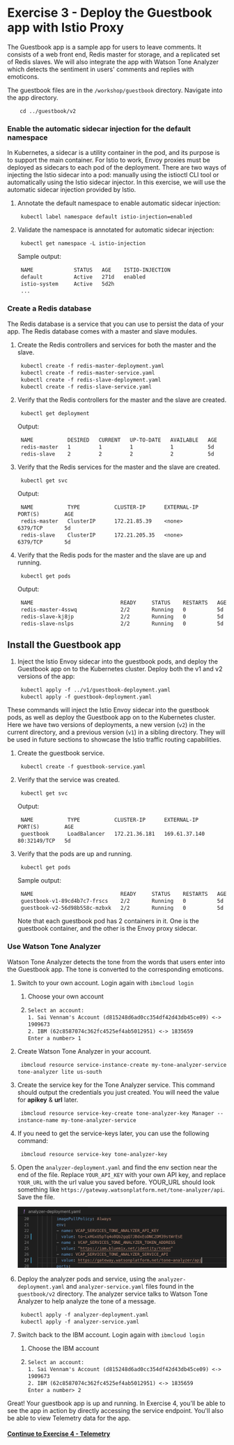 # Exercise 3 - Deploy the Guestbook app with Istio Proxy



The Guestbook app is a sample app for users to leave comments. It consists of a web front end, Redis master for storage, and a replicated set of Redis slaves. We will also integrate the app with Watson Tone Analyzer which detects the sentiment in users' comments and replies with emoticons.

The guestbook files are in the `/workshop/guestbook` directory. Navigate into the app directory.

```text
    cd ../guestbook/v2
```

### Enable the automatic sidecar injection for the default namespace

In Kubernetes, a sidecar is a utility container in the pod, and its purpose is to support the main container. For Istio to work, Envoy proxies must be deployed as sidecars to each pod of the deployment. There are two ways of injecting the Istio sidecar into a pod: manually using the istioctl CLI tool or automatically using the Istio sidecar injector. In this exercise, we will use the automatic sidecar injection provided by Istio.

1. Annotate the default namespace to enable automatic sidecar injection:

   ```text
    kubectl label namespace default istio-injection=enabled
   ```

2. Validate the namespace is annotated for automatic sidecar injection:

   ```text
    kubectl get namespace -L istio-injection
   ```

   Sample output:

   ```text
    NAME             STATUS   AGE    ISTIO-INJECTION
    default          Active   271d   enabled
    istio-system     Active   5d2h
    ...
   ```

### Create a Redis database

The Redis database is a service that you can use to persist the data of your app. The Redis database comes with a master and slave modules.

1. Create the Redis controllers and services for both the master and the slave.

   ```text
    kubectl create -f redis-master-deployment.yaml
    kubectl create -f redis-master-service.yaml
    kubectl create -f redis-slave-deployment.yaml
    kubectl create -f redis-slave-service.yaml
   ```

2. Verify that the Redis controllers for the master and the slave are created.

   ```text
    kubectl get deployment
   ```

   Output:

   ```text
    NAME           DESIRED   CURRENT   UP-TO-DATE   AVAILABLE   AGE
    redis-master   1         1         1            1           5d
    redis-slave    2         2         2            2           5d
   ```

3. Verify that the Redis services for the master and the slave are created.

   ```text
    kubectl get svc
   ```

   Output:

   ```text
    NAME           TYPE           CLUSTER-IP      EXTERNAL-IP     PORT(S)        AGE
    redis-master   ClusterIP      172.21.85.39    <none>          6379/TCP       5d
    redis-slave    ClusterIP      172.21.205.35   <none>          6379/TCP       5d
   ```

4. Verify that the Redis pods for the master and the slave are up and running.

   ```text
    kubectl get pods
   ```

   Output:

   ```text
    NAME                            READY     STATUS    RESTARTS   AGE
    redis-master-4sswq              2/2       Running   0          5d
    redis-slave-kj8jp               2/2       Running   0          5d
    redis-slave-nslps               2/2       Running   0          5d
   ```

## Install the Guestbook app

1. Inject the Istio Envoy sidecar into the guestbook pods, and deploy the Guestbook app on to the Kubernetes cluster. Deploy both the v1 and v2 versions of the app:

   ```text
    kubectl apply -f ../v1/guestbook-deployment.yaml
    kubectl apply -f guestbook-deployment.yaml
   ```

These commands will inject the Istio Envoy sidecar into the guestbook pods, as well as deploy the Guestbook app on to the Kubernetes cluster. Here we have two versions of deployments, a new version \(`v2`\) in the current directory, and a previous version \(`v1`\) in a sibling directory. They will be used in future sections to showcase the Istio traffic routing capabilities.

1. Create the guestbook service.

   ```text
    kubectl create -f guestbook-service.yaml
   ```

2. Verify that the service was created.

   ```text
    kubectl get svc
   ```

   Output:

   ```text
    NAME           TYPE           CLUSTER-IP      EXTERNAL-IP     PORT(S)        AGE
    guestbook      LoadBalancer   172.21.36.181   169.61.37.140   80:32149/TCP   5d
   ```

3. Verify that the pods are up and running.

   ```text
    kubectl get pods
   ```

   Sample output:

   ```text
    NAME                            READY     STATUS    RESTARTS   AGE
    guestbook-v1-89cd4b7c7-frscs    2/2       Running   0          5d
    guestbook-v2-56d98b558c-mzbxk   2/2       Running   0          5d
   ```

   Note that each guestbook pod has 2 containers in it. One is the guestbook container, and the other is the Envoy proxy sidecar.

### Use Watson Tone Analyzer

Watson Tone Analyzer detects the tone from the words that users enter into the Guestbook app. The tone is converted to the corresponding emoticons.

1. Switch to your own account. Login again with `ibmcloud login`
   1. Choose your own account
   2. ```text
      Select an account:
      1. Sai Vennam's Account (d815248d6ad0cc354df42d43db45ce09) <-> 1909673
      2. IBM (62c8587074c362fc4525ef4ab5012951) <-> 1835659
      Enter a number> 1
      ```
2. Create Watson Tone Analyzer in your account.

   ```text
    ibmcloud resource service-instance-create my-tone-analyzer-service tone-analyzer lite us-south
   ```

3. Create the service key for the Tone Analyzer service. This command should output the credentials you just created. You will need the value for **apikey** & **url** later.

   ```text
    ibmcloud resource service-key-create tone-analyzer-key Manager --instance-name my-tone-analyzer-service
   ```

4. If you need to get the service-keys later, you can use the following command:

   ```text
    ibmcloud resource service-key tone-analyzer-key
   ```

5. Open the `analyzer-deployment.yaml` and find the env section near the end of the file. Replace `YOUR_API_KEY` with your own API key, and replace `YOUR_URL` with the url value you saved before. YOUR\_URL should look something like `https://gateway.watsonplatform.net/tone-analyzer/api`. Save the file.  
 

   ![](.gitbook/assets/screen-shot-2019-06-26-at-1.23.59-pm.png)

6. Deploy the analyzer pods and service, using the `analyzer-deployment.yaml` and `analyzer-service.yaml` files found in the `guestbook/v2` directory. The analyzer service talks to Watson Tone Analyzer to help analyze the tone of a message.

   ```text
    kubectl apply -f analyzer-deployment.yaml
    kubectl apply -f analyzer-service.yaml
   ```

7. Switch back to the IBM account. Login again with `ibmcloud login`
   1. Choose the IBM account
   2. ```text
      Select an account:
      1. Sai Vennam's Account (d815248d6ad0cc354df42d43db45ce09) <-> 1909673
      2. IBM (62c8587074c362fc4525ef4ab5012951) <-> 1835659
      Enter a number> 2
      ```

Great! Your guestbook app is up and running. In Exercise 4, you'll be able to see the app in action by directly accessing the service endpoint. You'll also be able to view Telemetry data for the app.

#### [Continue to Exercise 4 - Telemetry](exercise-4.md)

